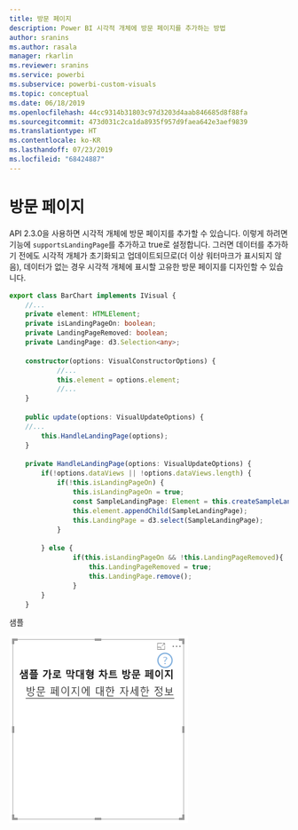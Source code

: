 ```yaml
---
title: 방문 페이지
description: Power BI 시각적 개체에 방문 페이지를 추가하는 방법
author: sranins
ms.author: rasala
manager: rkarlin
ms.reviewer: sranins
ms.service: powerbi
ms.subservice: powerbi-custom-visuals
ms.topic: conceptual
ms.date: 06/18/2019
ms.openlocfilehash: 44cc9314b31803c97d3203d4aab846685d8f88fa
ms.sourcegitcommit: 473d031c2ca1da8935f957d9faea642e3aef9839
ms.translationtype: HT
ms.contentlocale: ko-KR
ms.lasthandoff: 07/23/2019
ms.locfileid: "68424887"
---
```

# <a name="landing-page"></a>방문 페이지

API 2.3.0을 사용하면 시각적 개체에 방문 페이지를 추가할 수 있습니다. 이렇게 하려면 기능에 `supportsLandingPage`를 추가하고 true로 설정합니다. 그러면 데이터를 추가하기 전에도 시각적 개체가 초기화되고 업데이트되므로(더 이상 워터마크가 표시되지 않음), 데이터가 없는 경우 시각적 개체에 표시할 고유한 방문 페이지를 디자인할 수 있습니다.

```typescript
export class BarChart implements IVisual {
    //...
    private element: HTMLElement;
    private isLandingPageOn: boolean;
    private LandingPageRemoved: boolean;
    private LandingPage: d3.Selection<any>;

    constructor(options: VisualConstructorOptions) {
            //...
            this.element = options.element;
            //...
    }

    public update(options: VisualUpdateOptions) {
    //...
        this.HandleLandingPage(options);
    }

    private HandleLandingPage(options: VisualUpdateOptions) {
        if(!options.dataViews || !options.dataViews.length) {
            if(!this.isLandingPageOn) {
                this.isLandingPageOn = true;
                const SampleLandingPage: Element = this.createSampleLandingPage(); //create a landing page
                this.element.appendChild(SampleLandingPage);
                this.LandingPage = d3.select(SampleLandingPage);
            }

        } else {
                if(this.isLandingPageOn && !this.LandingPageRemoved){
                    this.LandingPageRemoved = true;
                    this.LandingPage.remove();
                }
        }
    }
```

샘플

![방문 페이지 스크린샷](./media/landing-page.png)
